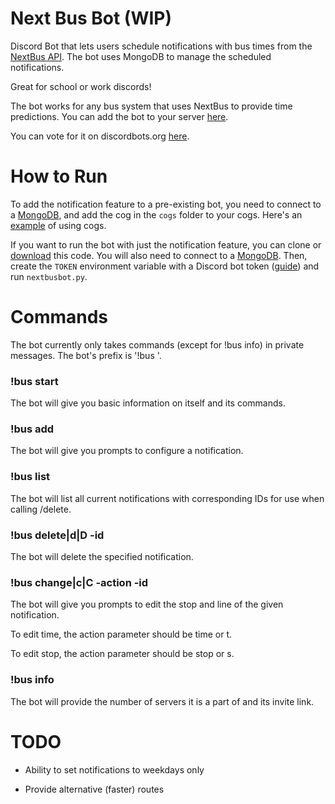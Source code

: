 # Next Bus Bot (WIP)

Discord Bot that lets users schedule notifications with bus times from the [NextBus API](https://gist.github.com/grantland/7cf4097dd9cdf0dfed14). The bot uses MongoDB to manage the scheduled notifications.

Great for school or work discords!

The bot works for any bus system that uses NextBus to provide time predictions. You can add the bot to your server [here](https://discordapp.com/oauth2/authorize?client_id=454489707360026626&scope=bot).

You can vote for it on discordbots.org [here](https://discordbots.org/bot/454489707360026626). 

# How to Run

To add the notification feature to a pre-existing bot, you need to connect to a [MongoDB](https://www.mongodb.com/), and add the cog in the ```cogs``` folder to your cogs.
Here's an [example](https://gist.github.com/leovoel/46cd89ed6a8f41fd09c5) of using cogs.

If you want to run the bot with just the notification feature, you can clone or [download](https://github.com/kajchang/next-bus-bot/archive/master.zip) this code. You will also need to connect to a [MongoDB](https://www.mongodb.com/).
Then, create the ```TOKEN``` environment variable with a Discord bot token ([guide](https://github.com/reactiflux/discord-irc/wiki/Creating-a-discord-bot-&-getting-a-token)) and run ```nextbusbot.py```.

# Commands

The bot currently only takes commands (except for !bus info) in private messages. The bot's prefix is '!bus '.

### !bus start

The bot will give you basic information on itself and its commands.

### !bus add

The bot will give you prompts to configure a notification.

### !bus list

The bot will list all current notifications with corresponding IDs for use when calling /delete.

### !bus delete|d|D -id

The bot will delete the specified notification.

### !bus change|c|C -action -id

The bot will give you prompts to edit the stop and line of the given notification.

To edit time, the action parameter should be time or t.

To edit stop, the action parameter should be stop or s.

### !bus info
The bot will provide the number of servers it is a part of and its invite link.

# TODO

- Ability to set notifications to weekdays only

- Provide alternative (faster) routes
